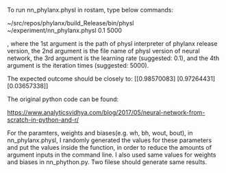 To run nn_phylanx.physl in rostam, type below commands:

~/src/repos/phylanx/build_Release/bin/physl ~/experiment/nn_phylanx.physl 0.1 5000

, where
the 1st argument is the path of physl interpreter of phylanx release version,
the 2nd argument is the file name of physl version of neural network,
the 3rd argument is the learning rate (suggested: 0.1),
and the 4th argument is the iteration times (suggested: 5000).

The expected outcome should be closely to:
[[0.98570083]
 [0.97264431]
 [0.03657338]]


The original python code can be found:

https://www.analyticsvidhya.com/blog/2017/05/neural-network-from-scratch-in-python-and-r/



For the paramters, weights and biases(e.g. wh, bh, wout, bout), in nn_phylanx.physl, I randomly generated the values for these parameters and put the values inside the function, in order to reduce the amounts of argument inputs in the command line. I also used same values for weights and biases in nn_phython.py. Two filese should generate same results. 


